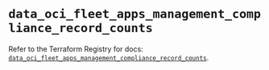 # `data_oci_fleet_apps_management_compliance_record_counts`

Refer to the Terraform Registry for docs: [`data_oci_fleet_apps_management_compliance_record_counts`](https://registry.terraform.io/providers/oracle/oci/7.19.0/docs/data-sources/fleet_apps_management_compliance_record_counts).
